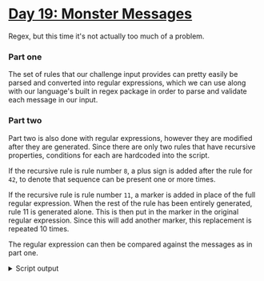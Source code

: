 # [Day 19: Monster Messages](https://adventofcode.com/2020/day/19)

Regex, but this time it's not actually too much of a problem.

### Part one

The set of rules that our challenge input provides can pretty easily be parsed and converted into regular expressions, which we can use along with our language's built in regex package in order to parse and validate each message in our input.

### Part two

Part two is also done with regular expressions, however they are modified after they are generated. Since there are only two rules that have recursive properties, conditions for each are hardcoded into the script.

If the recursive rule is rule number `8`, a plus sign is added after the rule for `42`, to denote that sequence can be present one or more times.

If the recursive rule is rule number `11`, a marker is added in place of the full regular expression. When the rest of the rule has been entirely generated, rule 11 is generated alone. This is then put in the marker in the original regular expression. Since this will add another marker, this replacement is repeated 10 times.

The regular expression can then be compared against the messages as in part one.

<details><summary>Script output</summary>

```
❯ python .\python\
AoC 2020: day 19 - Monster Messages
Python 3.8.5

Test cases
1.1 pass
2.1 pass

Answers
Part 1: 222
Part 2: 339

❯ go run .\go\
AoC 2020: day 19 - Monster Messages
Go go1.15.2

Test cases
1.1 pass
2.1 pass

Answers
Part 1: 222
Part 2: 339
```

</details>
